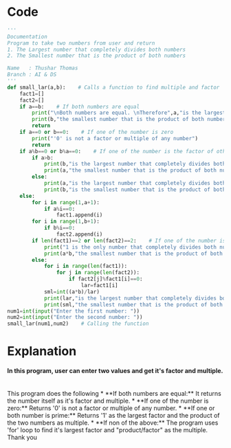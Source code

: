 # Code
```python
'''
Documentation
Program to take two numbers from user and return
1. The Largest number that completely divides both numbers
2. The Smallest number that is the product of both numbers

Name   : Thushar Thomas
Branch : AI & DS
'''
def small_lar(a,b):    # Calls a function to find multiple and factor
    fact1=[]
    fact2=[]
    if a==b:    # If both numbers are equal
        print("\nBoth numbers are equal. \nTherefore",a,"is the largest number that completely divides both numbers.")
        print(b,"the smallest number that is the product of both numbers.")
        return
    if a==0 or b==0:    # If one of the number is zero
        print("'0' is not a factor or multiple of any number")
        return
    if a%b==0 or b%a==0:    # If one of the number is the factor of other
        if a>b:
            print(b,"is the largest number that completely divides both numbers. ")
            print(a,"the smallest number that is the product of both numbers. ")
        else:
            print(a,"is the largest number that completely divides both numbers. ")
            print(b,"is the smallest number that is the product of both numbers. ")
    else:
        for i in range(1,a+1):
            if a%i==0:
                fact1.append(i)
        for i in range(1,b+1):
            if b%i==0:
                fact2.append(i) 
        if len(fact1)==2 or len(fact2)==2:    # If one of the number is prime
            print("1 is the only number that completely divides both numbers. ")
            print(a*b,"the smallest number that is the product of both numbers. ")
        else:
            for i in range(len(fact1)):
                for j in range(len(fact2)):
                    if fact2[j]%fact1[i]==0:
                        lar=fact1[i]
            sml=int((a*b)/lar)
            print(lar,"is the largest number that completely divides both numbers. ")
            print(sml,"the smallest number that is the product of both numbers. ")
num1=int(input("Enter the first number: "))
num2=int(input("Enter the second number: "))
small_lar(num1,num2)    # Calling the function
```

# Explanation
#### In this program, user can enter two values and get it's factor and multiple.
<p> <br/>This program does the following
          * **If both numbers are equal:** It returns the number itself as it's factor and multiple.
          * **If one of the number is zero:** Returns '0' is not a factor or multiple of any number.
          * **If one or both number is prime:** Returns '1' as the largest factor and the product of the two numbers as multiple.
          * **If non of the above:** The program uses 'for' loop to find it's largest factor and "product/factor" as the multiple.
<br/>Thank you

